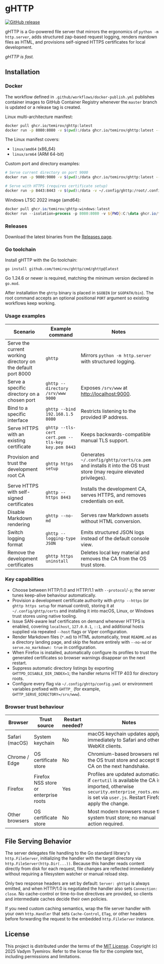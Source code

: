 # gHTTP

[![GitHub release](https://img.shields.io/github/release/temirov/ghttp.svg)](https://github.com/temirov/ghttp/releases)

gHTTP is a Go-powered file server that mirrors the ergonomics of `python -m http.server`, adds structured zap-based request logging, renders mardown files as HTML, and provisions self-signed HTTPS certificates for local development.

*gHTTP is fast.*

## Installation

### Docker

The workflow defined in `.github/workflows/docker-publish.yml` publishes container images to GitHub Container Registry whenever the `master` branch is updated or a release tag is created.

Linux multi-architecture manifest:

```bash
docker pull ghcr.io/temirov/ghttp:latest
docker run -p 8080:8080 -v $(pwd):/data ghcr.io/temirov/ghttp:latest --directory /data
```

The Linux manifest covers:
- `linux/amd64` (x86_64)
- `linux/arm64` (ARM 64-bit)

Custom port and directory examples:

```bash
# Serve current directory on port 9000
docker run -p 9000:9000 -v $(pwd):/data ghcr.io/temirov/ghttp:latest --directory /data 9000

# Serve with HTTPS (requires certificate setup)
docker run -p 8443:8443 -v $(pwd):/data -v ~/.config/ghttp:/root/.config/ghttp ghcr.io/temirov/ghttp:latest --directory /data --https 8443
```

Windows LTSC 2022 image (amd64):

```powershell
docker pull ghcr.io/temirov/ghttp-windows:latest
docker run --isolation=process -p 8080:8080 -v ${PWD}:C:\data ghcr.io/temirov/ghttp-windows:latest --directory C:\data
```

### Releases

Download the latest binaries from the [Releases page](https://github.com/temirov/ghttp/releases).

### Go toolchain

Install gHTTP with the Go toolchain:

```
go install github.com/temirov/ghttp/cmd/ghttp@latest
```

Go 1.24.6 or newer is required, matching the minimum version declared in `go.mod`.

After installation the `ghttp` binary is placed in `$GOBIN` (or `$GOPATH/bin`). The root command accepts an optional positional `PORT` argument so existing workflows keep working.

### Usage examples

| Scenario | Example command | Notes |
| --- | --- | --- |
| Serve the current working directory on the default port 8000 | `ghttp` | Mirrors `python -m http.server` with structured logging. |
| Serve a specific directory on a chosen port | `ghttp --directory /srv/www 9000` | Exposes `/srv/www` at <http://localhost:9000>. |
| Bind to a specific interface | `ghttp --bind 192.168.1.5 8080` | Restricts listening to the provided IP address. |
| Serve HTTPS with an existing certificate | `ghttp --tls-cert cert.pem --tls-key key.pem 8443` | Keeps backwards-compatible manual TLS support. |
| Provision and trust the development root CA | `ghttp https setup` | Generates `~/.config/ghttp/certs/ca.pem` and installs it into the OS trust store (may require elevated privileges). |
| Serve HTTPS with self-signed certificates | `ghttp --https 8443` | Installs the development CA, serves HTTPS, and removes credentials on exit. |
| Disable Markdown rendering | `ghttp --no-md` | Serves raw Markdown assets without HTML conversion. |
| Switch logging format | `ghttp --logging-type JSON` | Emits structured JSON logs instead of the default console view. |
| Remove the development certificates | `ghttp https uninstall` | Deletes local key material and removes the CA from the OS trust store. |

### Key capabilities
* Choose between HTTP/1.0 and HTTP/1.1 with `--protocol`/`-p`; the server tunes keep-alive behaviour automatically.
* Provision a development certificate authority with `ghttp --https` (or `ghttp https setup` for manual control), storing it at `~/.config/ghttp/certs` and installing it into macOS, Linux, or Windows trust stores using native tooling.
* Issue SAN-aware leaf certificates on demand whenever HTTPS is enabled, covering `localhost`, `127.0.0.1`, `::1`, and additional hosts supplied via repeated `--host` flags or Viper configuration.
* Render Markdown files (`*.md`) to HTML automatically, treat `README.md` as a directory landing page, and skip the feature entirely with `--no-md` or `serve.no_markdown: true` in configuration.
* When Firefox is installed, automatically configure its profiles to trust the generated certificates so browser warnings disappear on the next restart.
* Suppress automatic directory listings by exporting `GHTTPD_DISABLE_DIR_INDEX=1`; the handler returns HTTP 403 for directory roots.
* Configure every flag via `~/.config/ghttp/config.yaml` or environment variables prefixed with `GHTTP_` (for example, `GHTTP_SERVE_DIRECTORY=/srv/www`).

### Browser trust behaviour
| Browser | Trust source | Restart needed? | Notes |
| --- | --- | --- | --- |
| Safari (macOS) | System keychain | No | macOS keychain updates apply immediately to Safari and other WebKit clients. |
| Chrome / Edge | OS certificate store | No | Chromium-based browsers rely on the OS trust store and accept the CA on the next handshake. |
| Firefox | Firefox NSS store or enterprise roots | Yes | Profiles are updated automatically: if `certutil` is available the CA is imported, otherwise `security.enterprise_roots.enabled` is set via `user.js`. Restart Firefox to apply the change. |
| Other browsers | OS certificate store | No | Most modern browsers reuse the system trust store; no manual action required. |

## File Serving Behavior
The server delegates file handling to the Go standard library's `http.FileServer`,
initializing the handler with the target directory via `http.FileServer(http.Dir(...))`.
Because this handler reads content directly from disk for each request, file
changes are reflected immediately without requiring a filesystem watcher or
manual reload step.

Only two response headers are set by default: `Server: ghttpd` is always
emitted, and when HTTP/1.0 is negotiated the handler also sets
`Connection: close`. No cache-control or time-to-live directives are provided,
so clients and intermediate caches decide their own policies.

If you need custom caching semantics, wrap the file server handler with your own
`http.Handler` that sets `Cache-Control`, `ETag`, or other headers before
forwarding the request to the embedded `http.FileServer` instance.

## License
This project is distributed under the terms of the [MIT License](./LICENSE).
Copyright (c) 2025 Vadym Tyemirov. Refer to the license file for the complete text, including permissions and limitations.
